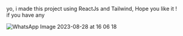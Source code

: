 
yo, i made this project using ReactJs and Tailwind, Hope you like it ! <br>
if you have any 


![WhatsApp Image 2023-08-28 at 16 06 18](https://github.com/LuckxSz/udemy-chalange-using-react---tailwind/assets/135531180/2f09c403-ec30-4789-be4e-fde64ae61f77)



